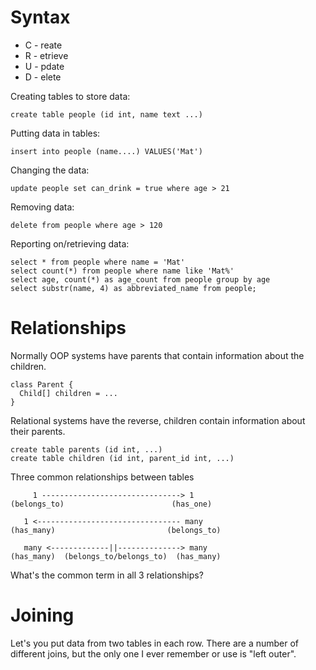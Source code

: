 Syntax
======

* C - reate
* R - etrieve
* U - pdate
* D - elete

Creating tables to store data:

    create table people (id int, name text ...)

Putting data in tables:

    insert into people (name....) VALUES('Mat')

Changing the data:

    update people set can_drink = true where age > 21

Removing data:

    delete from people where age > 120

Reporting on/retrieving data:

    select * from people where name = 'Mat'
    select count(*) from people where name like 'Mat%'
    select age, count(*) as age_count from people group by age
    select substr(name, 4) as abbreviated_name from people;

Relationships
=============

Normally OOP systems have parents that contain information about the children.

    class Parent {
      Child[] children = ...
    }

Relational systems have the reverse, children contain information about their parents.

    create table parents (id int, ...)
    create table children (id int, parent_id int, ...)

Three common relationships between tables

         1 -------------------------------> 1
    (belongs_to)                        (has_one)
    
       1 <-------------------------------- many
    (has_many)                         (belongs_to)
    
       many <-------------||--------------> many
    (has_many)  (belongs_to/belongs_to)  (has_many)

What's the common term in all 3 relationships?

Joining
=======

Let's you put data from two tables in each row. There are a number of different joins, but the only
one I ever remember or use is "left outer".
